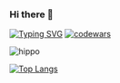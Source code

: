 ### Hi there 👋
[![Typing SVG](https://readme-typing-svg.herokuapp.com?color=%2336BCF7&lines=I-am-a-frontend-developer)](https://git.io/typing-svg)
[![codewars](https://www.codewars.com/users/username/badges/large)](https://www.codewars.com/users/username) 

![hippo](https://github.com/lizakobzeva/lizakobzeva/assets/143506202/18e9d4c6-4701-4f83-b919-e8862808e67a)

[![Top Langs](https://github-readme-stats.vercel.app/api/top-langs/?username=anuraghazra&layout=compact)](https://github.com/anuraghazra/github-readme-stats)
<!--
**lizakobzeva/lizakobzeva** is a ✨ _special_ ✨ repository because its `README.md` (this file) appears on your GitHub profile.

Here are some ideas to get you started:

- 🔭 I’m currently working on ...
- 🌱 I’m currently learning ...
- 👯 I’m looking to collaborate on ...
- 🤔 I’m looking for help with ...
- 💬 Ask me about ...
- 📫 How to reach me: ...
- 😄 Pronouns: ...
- ⚡ Fun fact: ...
-->
